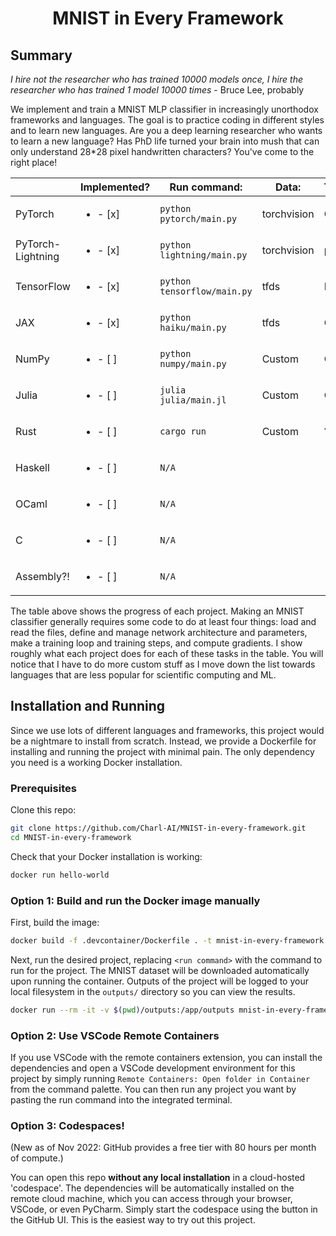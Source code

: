<div align="center">

# MNIST in Every Framework

</div>

## Summary

*I hire not the researcher who has trained 10000 models once, I hire the researcher who has trained 1 model 10000 times* - Bruce Lee, probably

We implement and train a MNIST MLP classifier in increasingly unorthodox
frameworks and languages. The goal is to practice coding in different styles and
to learn new languages. Are you a deep learning researcher who wants to learn a
new language? Has PhD life turned your brain into mush that can only understand
28*28 pixel handwritten characters? You've come to the right place!

|                   | Implemented?                | Run command:                | Data: | Training: | Network: | Autograd:
|-------------------|-----------------------------|--------------------------   |-      |-          |-         |-           |
| PyTorch           | <ul><li>- [x] </li></ul>    | `python pytorch/main.py`    | torchvision | Custom | torch.nn | torch |
| PyTorch-Lightning | <ul><li>- [x] </li></ul>    | `python lightning/main.py`  | torchvision | pl.trainer | torch.nn| torch |
| TensorFlow        | <ul><li>- [x] </li></ul>    | `python tensorflow/main.py` | tfds | Keras | Keras | tf |
| JAX               | <ul><li>- [x] </li></ul>    | `python haiku/main.py`      | tfds | Custom | haiku | JAX |
| NumPy             | <ul><li>- [ ] </li></ul>    | `python numpy/main.py`      | Custom | Custom | Custom | Custom |
| Julia             | <ul><li>- [ ] </li></ul>    | `julia julia/main.jl`       | Custom | Custom | Flux | Zygote |
| Rust              | <ul><li>- [ ] </li></ul>    | `cargo run`                 | Custom | ? | ? | ? |
| Haskell           | <ul><li>- [ ] </li></ul>    | `N/A`                       | | | | |
| OCaml             | <ul><li>- [ ] </li></ul>    | `N/A`                       | | | | |
| C                 | <ul><li>- [ ] </li></ul>    | `N/A`                       | | | | |
| Assembly?!        | <ul><li>- [ ] </li></ul>    | `N/A`                       | | | | |

The table above shows the progress of each project. Making an MNIST classifier
generally requires some code to do at least four things: load and read the
files, define and manage network architecture and parameters, make a training
loop and training steps, and compute gradients. I show roughly what each project
does for each of these tasks in the table. You will notice that I have to do more
custom stuff as I move down the list towards languages that are less popular for
scientific computing and ML.


## Installation and Running

Since we use lots of different languages and frameworks, this project would be a
nightmare to install from scratch. Instead, we provide a Dockerfile for
installing and running the project with minimal pain. The only dependency you need
is a working Docker installation.

### Prerequisites

Clone this repo:

```bash
git clone https://github.com/Charl-AI/MNIST-in-every-framework.git
cd MNIST-in-every-framework
```

Check that your Docker installation is working:

```bash
docker run hello-world
```

### Option 1: Build and run the Docker image manually

First, build the image:

```bash
docker build -f .devcontainer/Dockerfile . -t mnist-in-every-framework
```

Next, run the desired project, replacing `<run command>` with the command to run for the project. The MNIST dataset will be downloaded automatically upon running the container. Outputs of the project will be logged to your local filesystem in the `outputs/` directory so you can view the results.

```bash
docker run --rm -it -v $(pwd)/outputs:/app/outputs mnist-in-every-framework <run command>
```

### Option 2: Use VSCode Remote Containers

If you use VSCode with the remote containers extension, you can install the dependencies and open a VSCode development environment for this project by simply running `Remote Containers: Open folder in Container` from the command palette. You can then run any project you want by pasting the run command into the integrated terminal.

### Option 3: Codespaces!

(New as of Nov 2022: GitHub provides a free tier with 80 hours per month of compute.)

You can open this repo **without any local installation** in a cloud-hosted 'codespace'. The dependencies will be automatically installed on the remote cloud machine, which you can access through your browser, VSCode, or even PyCharm. Simply start the codespace using the button in the GitHub UI. This is the easiest way to try out this project.
